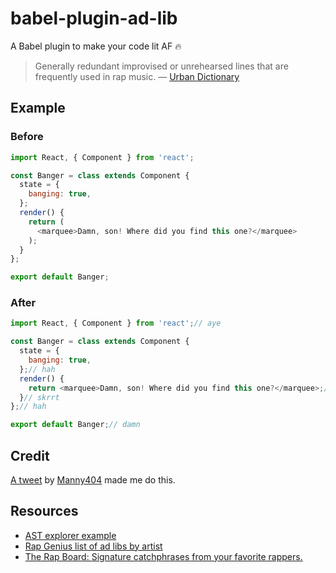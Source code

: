 # babel-plugin-ad-lib

A Babel plugin to make your code lit AF 🔥

> Generally redundant improvised or unrehearsed lines that are frequently used
> in rap music. &mdash; [Urban Dictionary][1]

## Example

### Before

```js
import React, { Component } from 'react';

const Banger = class extends Component {
  state = {
    banging: true,
  };
  render() {
    return (
      <marquee>Damn, son! Where did you find this one?</marquee>
    );
  }
};

export default Banger;
```

### After

```js
import React, { Component } from 'react';// aye

const Banger = class extends Component {
  state = {
    banging: true,
  };// hah
  render() {
    return <marquee>Damn, son! Where did you find this one?</marquee>;// hah
  }// skrrt
};// hah

export default Banger;// damn
```

## Credit

[A tweet][2] by [Manny404][3] made me do this.

## Resources

*   [AST explorer example][4]
*   [Rap Genius list of ad libs by artist][5]
*   [The Rap Board: Signature catchphrases from your favorite rappers.][6]

[1]: http://www.urbandictionary.com/define.php?term=ad+lib
[2]: https://twitter.com/mannynotfound/status/853407691468943360
[3]: https://github.com/mannynotfound
[4]: https://astexplorer.net/#/gist/8c34b6dff0bbfb3832d420314b148d13/568bd382566a521b9ad3972eb416dba8821291f7
[5]: https://genius.com/Rap-genius-ad-libs-explained-lyrics
[6]: http://therapboard.com/
